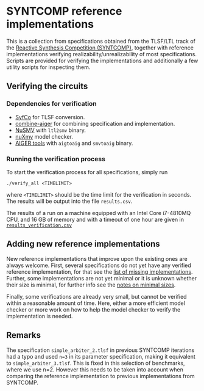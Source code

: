 # SYNTCOMP reference implementations

This is a collection from specifications obtained from the TLSF/LTL track
of the [Reactive Synthesis Competition (SYNTCOMP)](http://www.syntcomp.org/),
together with reference implementations verifying realizability/unrealizability
of most specifications. Scripts are provided for verifying the implementations
and additionally a few utility scripts for inspecting them.

## Verifying the circuits

### Dependencies for verification

- [SyfCo](https://github.com/reactive-systems/syfco) for TLSF conversion.
- [combine-aiger](https://github.com/meyerphi/combine-aiger) for combining specification and implementation.
- [NuSMV](http://nusmv.fbk.eu/index.html) with `ltl2smv` binary.
- [nuXmv](https://es-static.fbk.eu/tools/nuxmv/index.php) model checker.
- [AIGER tools](http://fmv.jku.at/aiger/) with `aigtoaig` and `smvtoaig` binary.

### Running the verification process

To start the verification process for all specifications, simply run
```
./verify_all <TIMELIMIT>
```
where `<TIMELIMIT>` should be the time limit for the verification in seconds.
The results will be output into the file `results.csv`.

The results of a run on a machine equipped with an Intel Core i7-4810MQ CPU,
and 16 GB of memory and with a timeout of one hour are given in
[`results_verification.csv`](results_verification.csv)

## Adding new reference implementations

New reference implementations that improve upon the existing ones are always
welcome. First, several specifications do not yet have any verified reference
implementation, for that see the
[list of missing implementations](doc/MISSING.md).
Further, some implementations are not yet
minimal or it is unknown whether their size is minimal, for further info
see the [notes on minimal sizes](doc/MINIMAL.md).

Finally, some verifications are already very small, but cannot be verified
within a reasonable amount of time. Here, either a more efficient model checker
or more work on how to help the model checker to verify the implementation is
needed.

## Remarks

The specification `simple_arbiter_2.tlsf` in previous SYNTCOMP iterations had a
typo and used `n=3` in its parameter specification, making it equivalent to
`simple_arbiter_3.tlsf`. This is fixed in this selection of benchmarks, where
we use n=2. However this needs to be taken into account when comparing the
reference implementation to previous implementations from SYNTCOMP.
